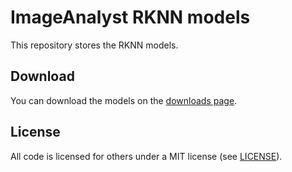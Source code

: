 # ImageAnalyst RKNN models

This repository stores the RKNN models.

## Download

You can download the models on the [downloads page](https://github.com/BergLucas/ImageAnalystRKNN-models/releases).

## License

All code is licensed for others under a MIT license (see [LICENSE](https://github.com/BergLucas/ImageAnalystRKNN-models/blob/main/LICENSE)).
